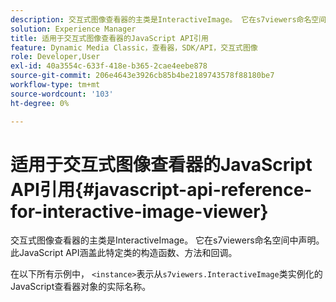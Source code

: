 ```yaml
---
description: 交互式图像查看器的主类是InteractiveImage。 它在s7viewers命名空间中声明。 此JavaScript API涵盖此特定类的构造函数、方法和回调。
solution: Experience Manager
title: 适用于交互式图像查看器的JavaScript API引用
feature: Dynamic Media Classic，查看器，SDK/API，交互式图像
role: Developer,User
exl-id: 40a3554c-633f-418e-b365-2cae4eebe878
source-git-commit: 206e4643e3926cb85b4be2189743578f88180be7
workflow-type: tm+mt
source-wordcount: '103'
ht-degree: 0%

---
```


# 适用于交互式图像查看器的JavaScript API引用{#javascript-api-reference-for-interactive-image-viewer}

交互式图像查看器的主类是InteractiveImage。 它在s7viewers命名空间中声明。 此JavaScript API涵盖此特定类的构造函数、方法和回调。

在以下所有示例中， `<instance>`表示从`s7viewers.InteractiveImage`类实例化的JavaScript查看器对象的实际名称。
